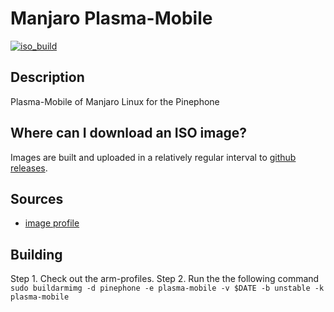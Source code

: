 # Manjaro Plasma-Mobile
[![iso_build](https://github.com/manjaro-pinephone/plasma-mobile/workflows/image_build/badge.svg)](https://github.com/manjaro-pinephone/plasma-mobile/actions)

## Description

Plasma-Mobile of Manjaro Linux for the Pinephone

## Where can I download an ISO image?

Images are built and uploaded in a relatively regular interval to [github releases](https://github.com/manjaro-pinephone/plasma-mobile/releases).

## Sources

- [image profile](https://github.com/manjaro-pinephone/arm-profiles)

## Building

Step 1. Check out the arm-profiles.
Step 2. Run the the following command `sudo buildarmimg -d pinephone -e plasma-mobile -v $DATE -b unstable -k plasma-mobile`
